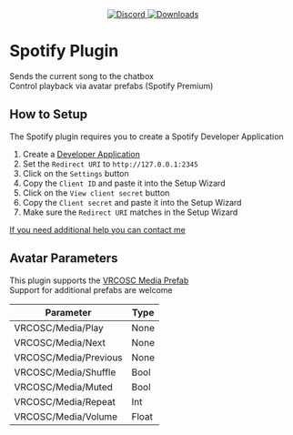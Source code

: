 <div align="center">
  <a href="https://discord.shaybox.com">
    <img alt="Discord" src="https://img.shields.io/discord/824865729445888041?color=404eed&label=Discord&logo=Discord&logoColor=FFFFFF">
  </a>
  <a href="https://github.com/shaybox/vrc-osc/releases/latest">
    <img alt="Downloads" src="https://img.shields.io/github/downloads/shaybox/vrc-osc/total?color=3fb950&label=Downloads&logo=github&logoColor=FFFFFF">
  </a>
</div>

# Spotify Plugin

Sends the current song to the chatbox  
Control playback via avatar prefabs (Spotify Premium)

## How to Setup

The Spotify plugin requires you to create a Spotify Developer Application

1. Create a [Developer Application](https://developer.spotify.com/dashboard)
2. Set the `Redirect URI` to `http://127.0.0.1:2345`
3. Click on the `Settings` button
4. Copy the `Client ID` and paste it into the Setup Wizard
5. Click on the `View client secret` button
6. Copy the `Client secret` and paste it into the Setup Wizard
7. Make sure the `Redirect URI` matches in the Setup Wizard

[If you need additional help you can contact me](https://shaybox.com)

## Avatar Parameters

This plugin supports the [VRCOSC Media Prefab](https://github.com/VolcanicArts/VRCOSC/releases/latest)  
Support for additional prefabs are welcome

| Parameter             | Type  |
|-----------------------|-------|
| VRCOSC/Media/Play     | None  |
| VRCOSC/Media/Next     | None  |
| VRCOSC/Media/Previous | None  |
| VRCOSC/Media/Shuffle  | Bool  |
| VRCOSC/Media/Muted    | Bool  |
| VRCOSC/Media/Repeat   | Int   |
| VRCOSC/Media/Volume   | Float |
